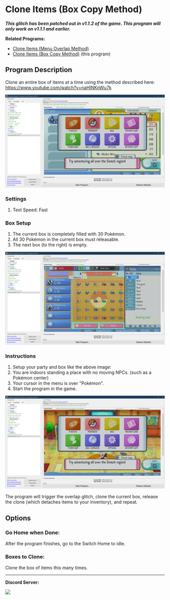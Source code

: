 # Clone Items (Box Copy Method)

***This glitch has been patched out in v1.1.2 of the game. This program will only work on v1.1.1 and earlier.***

**Related Programs:**
- [Clone Items (Menu Overlap Method)](CloneItemsMenuOverlap.md)
- [Clone Items (Box Copy Method)](CloneItemsBoxCopy.md) (this program)

## Program Description

Clone an entire box of items at a time using the method described here: https://www.youtube.com/watch?v=naHINKnWu7k

<img src="images/CloneItemsBoxCopy-0.png">

### Settings

1. Text Speed: Fast

### Box Setup

1. The current box is completely filled with 30 Pokémon.
2. All 30 Pokémon in the current box must releasable.
3. The next box (to the right) is empty.

<img src="images/CloneItemsBoxCopy-1.png">

### Instructions

1. Setup your party and box like the above image:
2. You are indoors standing a place with no moving NPCs. (such as a Pokémon center)
3. Your cursor in the menu is over "Pokémon".
4. Start the program in the game.

<img src="images/CloneItemsBoxCopy-2.png">

The program will trigger the overlap glitch, clone the current box, release the clone (which detaches items to your inventory), and repeat.


## Options

### Go Home when Done:

After the program finishes, go to the Switch Home to idle.

### Boxes to Clone:

Clone the box of items this many times.

<hr>

**Discord Server:** 

[<img src="https://canary.discordapp.com/api/guilds/695809740428673034/widget.png?style=banner2">](https://discord.gg/cQ4gWxN)

